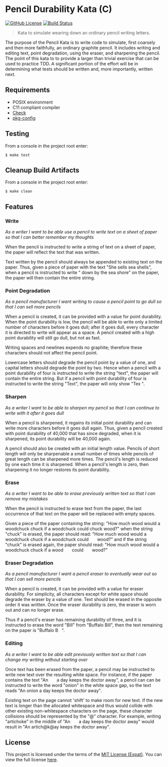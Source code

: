 Pencil Durability Kata (C)
==========================
[![GitHub License][LICENSE BADGE]][LICENSE PAGE]
[![Build Status][BUILD BADGE]][BUILD PAGE]

> Kata to simulate wearing down an ordinary pencil writing letters.

The purpose of the Pencil Kata is to write code to simulate, first coarsely and then more faithfully, an ordinary graphite pencil. It includes writing and editing text, point degradation, using the eraser, and sharpening the pencil. The point of this kata to to provide a larger than trivial exercise that can be used to practice TDD. A significant portion of the effort will be in determining what tests should be written and, more importantly, written next.

Requirements
------------
* POSIX environment
* C11 compliant compiler
* [Check](https://libcheck.github.io/check/)
* [pkg-config](https://www.freedesktop.org/wiki/Software/pkg-config/)

Testing
-------
From a console in the project root enter:

```shell
$ make test
```

Cleanup Build Artifacts
-----------------------
From a console in the project root enter:

```shell
$ make clean
```

Features
--------
### Write
*As a writer
I want to be able use a pencil to write text on a sheet of paper
so that I can better remember my thoughts*

When the pencil is instructed to write a string of text on a sheet of paper, the paper will reflect the text that was written.

Text written by the pencil should always be appended to existing text on the paper. Thus, given a piece of paper with the text "She sells sea shells", when a pencil is instructed to write "&nbsp;down by the sea shore" on the paper, the paper will then contain the entire string.

### Point Degradation
*As a pencil manufacturer
I want writing to cause a pencil point to go dull
so that I can sell more pencils*

When a pencil is created, it can be provided with a value for point durability.  When the point durability is low, the pencil will be able to write only a limited number of characters before it goes dull; after it goes dull, every character it is directed to write will appear as a space.  A pencil created with a high point durability will still go dull, but not as fast.

Writing spaces and newlines expends no graphite; therefore these characters should not affect the pencil point.

Lowercase letters should degrade the pencil point by a value of one, and capital letters should degrade the point by two.  Hence when a pencil with a point durability of four is instructed to write the string "text", the paper will contain the entire string.  But if a pencil with point durability of four is instructed to write the string "Text", the paper will only show "Tex&nbsp;".

### Sharpen
*As a writer
I want to be able to sharpen my pencil
so that I can continue to write with it after it goes dull*

When a pencil is sharpened, it regains its initial point durability and can write more characters before it goes dull again.  Thus, given a pencil created with point durability of 40,000 that has since degraded, when it is sharpened, its point durability will be 40,000 again.

A pencil should also be created with an initial length value. Pencils of short length will only be sharpenable a small number of times while pencils of great length can be sharpened more times.  The pencil's length is reduced by one each time it is sharpened.  When a pencil's length is zero, then sharpening it no longer restores its point durability.

### Erase
*As a writer
I want to be able to erase previously written text
so that I can remove my mistakes*

When the pencil is instructed to erase text from the paper, the last occurrence of that text on the paper will be replaced with empty spaces.

Given a piece of the paper containing the string:
	"How much wood would a woodchuck chuck if a woodchuck could chuck wood?"
when the string "chuck" is erased, the paper should read:
	"How much wood would a woodchuck chuck if a woodchuck could&nbsp;&nbsp;&nbsp;&nbsp;&nbsp;&nbsp;&nbsp;wood?"
and if the string "chuck" is erased again, the paper should read:
"How much wood would a woodchuck chuck if a wood&nbsp;&nbsp;&nbsp;&nbsp;&nbsp;&nbsp;&nbsp;could&nbsp;&nbsp;&nbsp;&nbsp;&nbsp;&nbsp;&nbsp;wood?"

### Eraser Degradation
*As a pencil manufacturer
I want a pencil eraser to eventually wear out
so that I can sell more pencils*

When a pencil is created, it can be provided with a value for eraser durability.  For simplicity, all characters except for white space should degrade the eraser by a value of one.  Text should be erased in the opposite order it was written.  Once the eraser durability is zero, the eraser is worn out and can no longer erase.

Thus if a pencil's eraser has remaining durability of three, and it is instructed to erase the word "Bill" from "Buffalo Bill", then the text remaining on the paper is "Buffalo B&nbsp;&nbsp;&nbsp;".

### Editing
*As a writer
I want to be able edit previously written text
so that I can change my writing without starting over*

Once text has been erased from the paper, a pencil may be instructed to write new text over the resulting white space.  For instance, if the paper contains the text "An&nbsp;&nbsp;&nbsp;&nbsp;&nbsp;&nbsp;&nbsp;a day keeps the doctor away", a pencil can can be instructed to write the word "onion" in the white space gap, so the text reads "An onion a day keeps the doctor away".

Existing text on the page cannot 'shift' to make room for new text.  If the new text is longer than the allocated whitespace and thus would collide with other existing non-whitespace characters on the page, these character collisions should be represented by the "@" character.  For example, writing "artichoke" in the middle of "An&nbsp;&nbsp;&nbsp;&nbsp;&nbsp;&nbsp;&nbsp;a day keeps the doctor away" would result in "An artich@k@ay keeps the doctor away".

License
-------
This project is licensed under the terms of the [MIT License (Expat)](https://tldrlegal.com/l/mit). You can view the full license [here](LICENSE).

[BUILD BADGE]: https://img.shields.io/travis/jbenner-radham/pencil-durability-kata-c.svg?style=flat-square
[BUILD PAGE]: https://travis-ci.org/jbenner-radham/pencil-durability-kata-c
[LICENSE BADGE]: https://img.shields.io/github/license/jbenner-radham/pencil-durability-kata-c.svg?style=flat-square
[LICENSE PAGE]: https://github.com/jbenner-radham/pencil-durability-kata-c/blob/master/LICENSE

